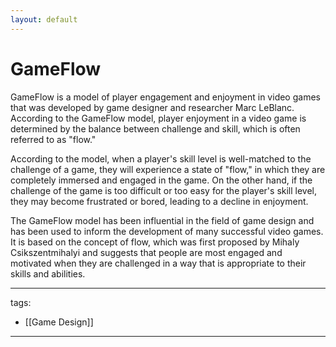 ```yaml
---
layout: default
---
```

# GameFlow

GameFlow is a model of player engagement and enjoyment in video games that was developed by game designer and researcher Marc LeBlanc. According to the GameFlow model, player enjoyment in a video game is determined by the balance between challenge and skill, which is often referred to as "flow."

According to the model, when a player's skill level is well-matched to the challenge of a game, they will experience a state of "flow," in which they are completely immersed and engaged in the game. On the other hand, if the challenge of the game is too difficult or too easy for the player's skill level, they may become frustrated or bored, leading to a decline in enjoyment.

The GameFlow model has been influential in the field of game design and has been used to inform the development of many successful video games. It is based on the concept of flow, which was first proposed by Mihaly Csikszentmihalyi and suggests that people are most engaged and motivated when they are challenged in a way that is appropriate to their skills and abilities.

---
tags:
  - [[Game Design]]
  
---
